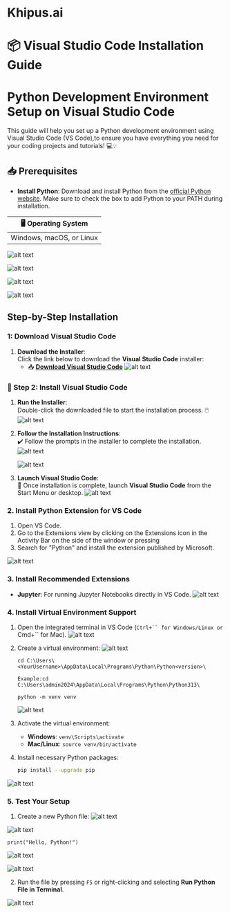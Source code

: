 # **Khipus.ai**
# 📦 **Visual Studio Code Installation Guide**

# Python Development Environment Setup on Visual Studio Code

This guide will help you set up a Python development environment using Visual Studio Code (VS Code),to ensure you have everything you need for your coding projects and tutorials! 💻💡

## 📥 **Prerequisites**

- **Install Python**: Download and install Python from the [official Python website](https://www.python.org/downloads/). Make sure to check the box to add Python to your PATH during installation.

| 🖥️ **Operating System**   
|---------------------------|
| Windows, macOS, or Linux   | 

![alt text](image\image.png)

![alt text](image\image-1.png)

![alt text](image\image-2.png)

![alt text](image\image-3.png)


## Step-by-Step Installation


### 1: **Download Visual Studio Code**

1. **Download the Installer**:  
   Click the link below to download the **Visual Studio Code** installer:  
   - 📥 [**Download Visual Studio Code**](https://code.visualstudio.com/)
![alt text](image\image-4.png)
 

### 🔧 Step 2: **Install Visual Studio Code**

1. **Run the Installer**:  
   Double-click the downloaded file to start the installation process. 🖱️ 
   ![alt text](image\image-5.png) 

2. **Follow the Installation Instructions**:  
   ✔️ Follow the prompts in the installer to complete the installation.
   ![alt text](image\image-6.png)

   ![alt text](image\image-7.png)

3. **Launch Visual Studio Code**:  
   🎉 Once installation is complete, launch **Visual Studio Code** from the Start Menu or desktop.
   ![alt text](image\image-8.png)

### 2. Install Python Extension for VS Code

1. Open VS Code.
2. Go to the Extensions view by clicking on the Extensions icon in the Activity Bar on the side of the window or pressing 
3. Search for "Python" and install the extension published by Microsoft.

![alt text](image\image-9.png)

### 3. Install Recommended Extensions

- **Jupyter**: For running Jupyter Notebooks directly in VS Code.
![alt text](image\image-10.png)

### 4. Install Virtual Environment Support

1. Open the integrated terminal in VS Code (`Ctrl+`` for Windows/Linux or `Cmd+`` for Mac).
![alt text](image\image-11.png)

2. Create a virtual environment:
![alt text](image\image-12.png)

   ```
   cd C:\Users\<YourUsername>\AppData\Local\Programs\Python\Python<version>\

   Example:cd C:\Users\admin2024\AppData\Local\Programs\Python\Python313\
   ```
   ```
   python -m venv venv
   ```
   ![alt text](image\image-13.png)

3. Activate the virtual environment:
   - **Windows**: `venv\Scripts\activate`
   - **Mac/Linux**: `source venv/bin/activate`
4. Install necessary Python packages:
   ```bash
   pip install --upgrade pip
   ```
![alt text](image\image-19.png)

### 5. Test Your Setup

1. Create a new Python file:
![alt text](image\image-14.png)

![alt text](image\image-15.png)

   ```
   print("Hello, Python!")
   ```
   ![alt text](image\image-16.png)

   ![alt text](image\image-17.png)

2. Run the file by pressing `F5` or right-clicking and selecting **Run Python File in Terminal**.

![alt text](image\image-18.png)
